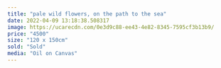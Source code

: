 ```yaml
---
title: "pale wild flowers, on the path to the sea"
date: 2022-04-09 13:18:38.508317
image: https://ucarecdn.com/0e3d9c88-ee43-4e82-8345-7595cf3b13b9/
price: "4500"
size: "120 x 150cm"
sold: "Sold"
media: "Oil on Canvas"
---
```


